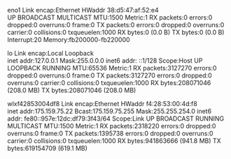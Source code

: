 eno1      Link encap:Ethernet  HWaddr 38:d5:47:af:52:e4  
          UP BROADCAST MULTICAST  MTU:1500  Metric:1
          RX packets:0 errors:0 dropped:0 overruns:0 frame:0
          TX packets:0 errors:0 dropped:0 overruns:0 carrier:0
          collisions:0 txqueuelen:1000 
          RX bytes:0 (0.0 B)  TX bytes:0 (0.0 B)
          Interrupt:20 Memory:fb200000-fb220000 

lo        Link encap:Local Loopback  
          inet addr:127.0.0.1  Mask:255.0.0.0
          inet6 addr: ::1/128 Scope:Host
          UP LOOPBACK RUNNING  MTU:65536  Metric:1
          RX packets:3127270 errors:0 dropped:0 overruns:0 frame:0
          TX packets:3127270 errors:0 dropped:0 overruns:0 carrier:0
          collisions:0 txqueuelen:1000 
          RX bytes:208071046 (208.0 MB)  TX bytes:208071046 (208.0 MB)

wlxf42853004df8 Link encap:Ethernet  HWaddr f4:28:53:00:4d:f8  
          inet addr:175.159.75.22  Bcast:175.159.75.255  Mask:255.255.254.0
          inet6 addr: fe80::957e:12dc:df79:3f43/64 Scope:Link
          UP BROADCAST RUNNING MULTICAST  MTU:1500  Metric:1
          RX packets:2318220 errors:0 dropped:0 overruns:0 frame:0
          TX packets:1395738 errors:0 dropped:0 overruns:0 carrier:0
          collisions:0 txqueuelen:1000 
          RX bytes:941863666 (941.8 MB)  TX bytes:619154709 (619.1 MB)

